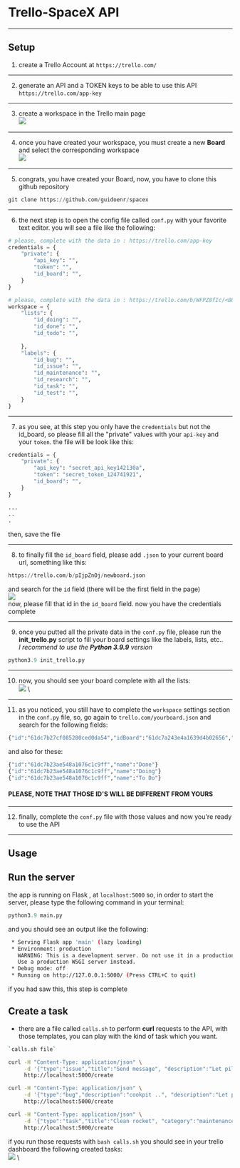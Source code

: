 # **Trello-SpaceX API**
---
## Setup
1. create a Trello Account at `https://trello.com/`
---
2. generate an API and a TOKEN keys to be able to use this API
`https://trello.com/app-key`
---
3. create a workspace in the Trello main page \
![](images/2022-01-10-15-06-26.png) 
---
4. once you have created your workspace, you must create a new **Board** and select the corresponding workspace \
![](images/2022-01-10-15-07-46.png) 
---
5. congrats, you have created your Board, now, you have to clone this github repository
```python
git clone https://github.com/guidoenr/spacex
```
---
6. the next step is to open the config file called `conf.py` with your favorite text editor.
you will see a file like the following:
```python
# please, complete with the data in : https://trello.com/app-key
credentials = {
    "private": {
        "api_key": "",
        "token": "",
        "id_board": "",
    }
}

# please, complete with the data in : https://trello.com/b/WFPZ8fIc/<BOARD_NAME>.json
workspace = {
    "lists": {
        "id_doing": "",
        "id_done": "", 
        "id_todo": "",
        
    },
    "labels": {
        "id_bug": "",
        "id_issue": "",
        "id_maintenance": "",
        "id_research": "",
        "id_task": "",
        "id_test": "",
    }    
}
```
---
7. as you see, at this step you only have the `credentials` but not the id_board, so please fill all the "private" values with your `api-key` and your `token`. the file will be look like this:
```python
credentials = {
    "private": {
        "api_key": "secret_api_key142130a",
        "token": "secret_token_124741921",
        "id_board": "",
    }
}

...
..
.
```
then, save the file

---
8. to finally fill the `id_board` field, please add `.json` to your current board url, something like this:
```python
https://trello.com/b/pIjpZnOj/newboard.json
```

and search for the `id` field (there will be the first field in the page) \
![](images/2022-01-10-15-26-15.png) \
now, please fill that id in the `id_board` field. now you have the credentials complete

---
9. once you putted all the private data in the `conf.py` file, please run the **init_trello.py** script to fill your board settings like the labels, lists, etc.. \
*I recommend to use the **Python 3.9.9** version*
```python
python3.9 init_trello.py
```
---
10. now, you should see your board complete with all the lists: \
![](images/2022-01-10-15-30-14.png) \

---
11. as you noticed, you still have to complete the `workspace` settings section in the `conf.py` file, so, 
go again to `trello.com/yourboard.json`
and search for the following fields:
```python
{"id":"61dc7b27cf085280ced0da54","idBoard":"61dc7a243e4a1639d4b02656","name":"Bug","color":"red"},{"id":"61dc7b2800bb9d37c5e8b097","idBoard":"61dc7a243e4a1639d4b02656","name":"Task","color":"blue"},{"id":"61dc7b2965af734d1321debc","idBoard":"61dc7a243e4a1639d4b02656","name":"Issue","color":"yellow"},{"id":"61dc7b2b68ba1817828b8ad3","idBoard":"61dc7a243e4a1639d4b02656","name":"Maintenance","color":"green"},{"id":"61dc7b2c3568fe7d130f1638","idBoard":"61dc7a243e4a1639d4b02656","name":"Research","color":"orange"},{"id":"61dc7b2deda9a74676e25fec","idBoard":"61dc7a243e4a1639d4b02656","name":"Test","color":"purple"}
```
and also for these:
```python
{"id":"61dc7b23ae548a1076c1c9ff","name":"Done"}
{"id":"61dc7b23ae548a1076c1c9ff","name":"Doing"}
{"id":"61dc7b23ae548a1076c1c9ff","name":"To Do"}
```
#### **PLEASE, NOTE THAT THOSE ID'S WILL BE DIFFERENT FROM YOURS**
---

12. finally, complete the `conf.py` file with those values and now you're ready to use the API

---
## **Usage**
## **Run the server**
the app is running on Flask , at `localhost:5000`
so, in order to start the server, please type the following command in your terminal:
```python
python3.9 main.py
```
and you should see an output like the following:
```bash
 * Serving Flask app 'main' (lazy loading)
 * Environment: production
   WARNING: This is a development server. Do not use it in a production deployment.
   Use a production WSGI server instead.
 * Debug mode: off
 * Running on http://127.0.0.1:5000/ (Press CTRL+C to quit)
```
if you had saw this, this step is complete

## **Create a task**
- there are a file called `calls.sh` to perform **curl** requests to the API, with those templates, you can play with the kind of task which you want.

```bash
`calls.sh file`

curl -H "Content-Type: application/json" \
     -d '{"type":"issue","title":"Send message", "description":"Let pilots.."}' \
     http://localhost:5000/create

curl -H "Content-Type: application/json" \
     -d '{"type":"bug","description":"cookpit ..", "description":"Let pilots.."}' \
     http://localhost:5000/create

curl -H "Content-Type: application/json" \
     -d '{"type":"task","title":"Clean rocket", "category":"maintenance"}' \
     http://localhost:5000/create

```

if you run those requests with `bash calls.sh`
you should see in your trello dashboard the following created tasks: \
![](images/2022-01-10-15-49-25.png) \
